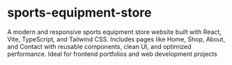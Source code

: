 # sports-equipment-store
A modern and responsive sports equipment store website built with React, Vite, TypeScript, and Tailwind CSS. Includes pages like Home, Shop, About, and Contact with reusable components, clean UI, and optimized performance. Ideal for frontend portfolios and web development projects
